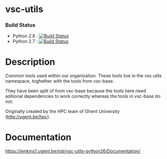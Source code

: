 # vsc-utils

### Build Status
- Python 2.6 : [![Build Status](https://jenkins1.ugent.be/job/vsc-utils-python26/badge/icon)](https://jenkins1.ugent.be/job/vsc-utils-python26/)
- Python 2.7 : [![Build Status](https://jenkins1.ugent.be/job/vsc-utils-python27/badge/icon)](https://jenkins1.ugent.be/job/vsc-utils-python27/)

# Description
Common tools used within our organization.
These tools live in the vsc.utils namespace, toghether with the tools from
vsc-base.

They have been split of from vsc-base because the tools here need aditional dependencies
to work correctly whereas the tools in vsc-base do not.

Originally created by the HPC team of Ghent University (http://ugent.be/hpc).

# Documentation
https://jenkins1.ugent.be/job/vsc-utils-python26/Documentation/

